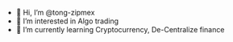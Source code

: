 - 👋 Hi, I’m @tong-zipmex
- 👀 I’m interested in Algo trading
- 🌱 I’m currently learning Cryptocurrency, De-Centralize finance

<!---
tong-zipmex/tong-zipmex.
--->
